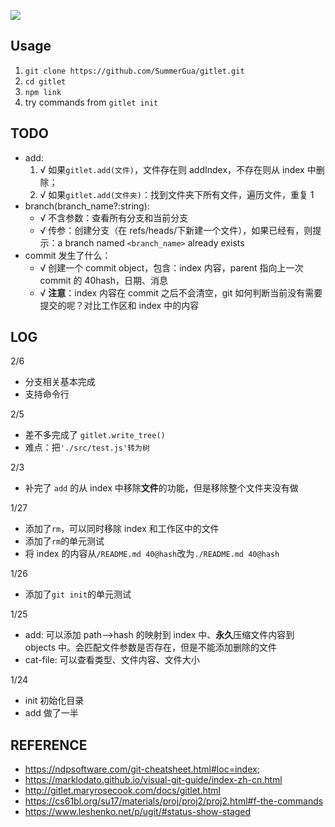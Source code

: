![](https://img-blog.csdnimg.cn/e89f3778708e4e86ae32788ae3fad029.png)

## Usage

1. `git clone https://github.com/SummerGua/gitlet.git`
2. `cd gitlet`
3. `npm link`
4. try commands from `gitlet init`

## TODO

- add:
  1. √ 如果`gitlet.add(文件)`，文件存在则 addIndex，不存在则从 index 中删除；
  2. √ 如果`gitlet.add(文件夹)`：找到文件夹下所有文件，遍历文件，重复 1
- branch(branch_name?:string):
  - √ 不含参数：查看所有分支和当前分支
  - √ 传参：创建分支（在 refs/heads/下新建一个文件），如果已经有，则提示：a branch named `<branch_name>` already exists
- commit 发生了什么：
  - √ 创建一个 commit object，包含：index 内容，parent 指向上一次 commit 的 40hash，日期、消息
  - √ **注意**：index 内容在 commit 之后不会清空，git 如何判断当前没有需要提交的呢？对比工作区和 index 中的内容

## LOG

2/6

- 分支相关基本完成
- 支持命令行

2/5

- 差不多完成了 `gitlet.write_tree()`
- 难点：把`'./src/test.js'转为树`

2/3

- 补完了 `add` 的从 index 中移除**文件**的功能，但是移除整个文件夹没有做

1/27

- 添加了`rm`，可以同时移除 index 和工作区中的文件
- 添加了`rm`的单元测试
- 将 index 的内容从`/README.md 40@hash`改为`./README.md 40@hash`

1/26

- 添加了`git init`的单元测试

1/25

- add: 可以添加 path—>hash 的映射到 index 中、**永久**压缩文件内容到 objects 中。会匹配文件参数是否存在，但是不能添加删除的文件
- cat-file: 可以查看类型、文件内容、文件大小

1/24

- init 初始化目录
- add 做了一半

## REFERENCE

- https://ndpsoftware.com/git-cheatsheet.html#loc=index;
- https://marklodato.github.io/visual-git-guide/index-zh-cn.html
- http://gitlet.maryrosecook.com/docs/gitlet.html
- https://cs61bl.org/su17/materials/proj/proj2/proj2.html#f-the-commands
- https://www.leshenko.net/p/ugit/#status-show-staged

